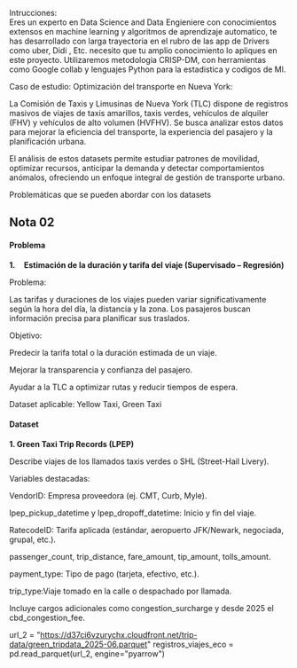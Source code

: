 Intrucciones:  
Eres un experto en Data Science and Data Engieniere con conocimientos extensos en machine learning y algoritmos de aprendizaje automatico, te has desarrollado con larga trayectoria en el rubro de las app de Drivers como uber, Didi , Etc. necesito que tu amplio conocimiento lo apliques en este proyecto. Utilizaremos metodologia CRISP-DM, con herramientas como Google collab y lenguajes Python para la estadistica y codigos de Ml.

Caso de estudio: Optimización del transporte en Nueva York:

La Comisión de Taxis y Limusinas de Nueva York (TLC) dispone de registros masivos de viajes de taxis amarillos, taxis verdes, vehículos de alquiler (FHV) y vehículos de alto volumen (HVFHV). Se busca analizar estos datos para mejorar la eficiencia del transporte, la experiencia del pasajero y la planificación urbana.

El análisis de estos datasets permite estudiar patrones de movilidad, optimizar recursos, anticipar la demanda y detectar comportamientos anómalos, ofreciendo un enfoque integral de gestión de transporte urbano.

Problemáticas que se pueden abordar con los datasets

## Nota 02

#### Problema

**1.**    **Estimación de la duración y tarifa del viaje
(Supervisado – Regresión)**

Problema:

Las tarifas y duraciones de los viajes pueden variar significativamente según la hora del día, la distancia y la zona. Los pasajeros buscan información precisa para planificar sus traslados.

Objetivo:

Predecir la tarifa total o la duración estimada de un viaje.

Mejorar la transparencia y confianza del pasajero.

Ayudar a la TLC a optimizar rutas y
reducir tiempos de espera.

Dataset
aplicable: Yellow Taxi, Green Taxi

#### Dataset

**1. Green Taxi Trip Records (LPEP)**

Describe
viajes de los llamados taxis verdes o SHL (Street-Hail Livery).

Variables destacadas:

VendorID: Empresa proveedora (ej. CMT, Curb, Myle).

lpep_pickup_datetime y lpep_dropoff_datetime: Inicio y fin del viaje.

RatecodeID: Tarifa aplicada (estándar, aeropuerto JFK/Newark, negociada, grupal, etc.).

passenger_count, trip_distance, fare_amount, tip_amount, tolls_amount.

payment_type: Tipo de pago (tarjeta, efectivo, etc.).

trip_type:Viaje tomado en la calle o despachado por llamada.

Incluye cargos adicionales como congestion_surcharge y desde 2025 el cbd_congestion_fee.

url_2 = "https://d37ci6vzurychx.cloudfront.net/trip-data/green_tripdata_2025-06.parquet"
registros_viajes_eco = pd.read_parquet(url_2, engine="pyarrow")
